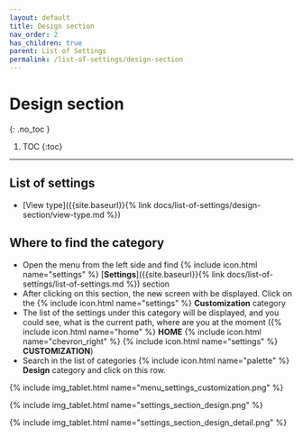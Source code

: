 ```yaml
---
layout: default
title: Design section
nav_order: 2
has_children: true
parent: List of Settings
permalink: /list-of-settings/design-section
---
```


# Design section
{: .no_toc }

1. TOC
{:toc}

---

## List of settings
- [View type]({{site.baseurl}}{% link docs/list-of-settings/design-section/view-type.md %})

## Where to find the category
- Open the menu from the left side and find {% include icon.html name="settings" %} [**Settings**]({{site.baseurl}}{% link docs/list-of-settings/list-of-settings.md %}) section
- After clicking on this section, the new screen with be displayed. Click on the {% include icon.html name="settings" %} **Customization** category
- The list of the settings under this category will be displayed, and you could see, what is the current path, where are you at the moment ({% include icon.html name="home" %} **HOME** {% include icon.html name="chevron_right" %} {% include icon.html name="settings" %} **CUSTOMIZATION**)
- Search in the list of categories {% include icon.html name="palette" %} **Design** category and click on this row.

{% include img_tablet.html name="menu_settings_customization.png" %}

{% include img_tablet.html name="settings_section_design.png" %}

{% include img_tablet.html name="settings_section_design_detail.png" %}
